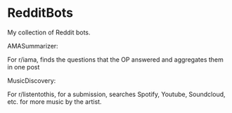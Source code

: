 # RedditBots

My collection of Reddit bots.

AMASummarizer:

For r/iama, finds the questions that the OP answered and aggregates them in one post

MusicDiscovery:

For r/listentothis, for a submission, searches Spotify, Youtube, Soundcloud, etc. for more music by the artist.
